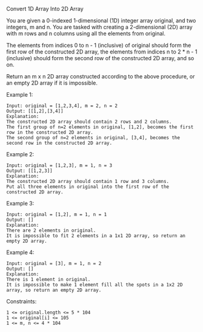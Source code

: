 Convert 1D Array Into 2D Array

You are given a 0-indexed 1-dimensional (1D) integer array original, and two integers, m and n. You are tasked with creating a 2-dimensional (2D) array with m rows and n columns using all the elements from original.

The elements from indices 0 to n - 1 (inclusive) of original should form the first row of the constructed 2D array, the elements from indices n to 2 * n - 1 (inclusive) should form the second row of the constructed 2D array, and so on.

Return an m x n 2D array constructed according to the above procedure, or an empty 2D array if it is impossible.

Example 1:

    Input: original = [1,2,3,4], m = 2, n = 2
    Output: [[1,2],[3,4]]
    Explanation:
    The constructed 2D array should contain 2 rows and 2 columns.
    The first group of n=2 elements in original, [1,2], becomes the first row in the constructed 2D array.
    The second group of n=2 elements in original, [3,4], becomes the second row in the constructed 2D array.

Example 2:

    Input: original = [1,2,3], m = 1, n = 3
    Output: [[1,2,3]]
    Explanation:
    The constructed 2D array should contain 1 row and 3 columns.
    Put all three elements in original into the first row of the constructed 2D array.

Example 3:

    Input: original = [1,2], m = 1, n = 1
    Output: []
    Explanation:
    There are 2 elements in original.
    It is impossible to fit 2 elements in a 1x1 2D array, so return an empty 2D array.

Example 4:

    Input: original = [3], m = 1, n = 2
    Output: []
    Explanation:
    There is 1 element in original.
    It is impossible to make 1 element fill all the spots in a 1x2 2D array, so return an empty 2D array.
    

Constraints:

    1 <= original.length <= 5 * 104
    1 <= original[i] <= 105
    1 <= m, n <= 4 * 104
